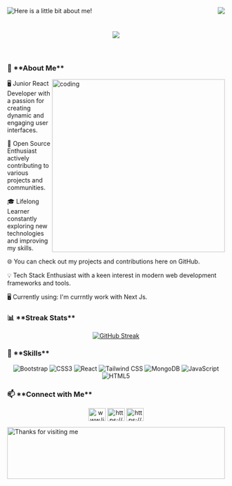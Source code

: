 <img src="https://i.ibb.co/S6w2kH0/Abdul-Mazed.png" alt="Here is a little bit about me!">



<img align="right" src="https://visitor-badge.laobi.icu/badge?page_id=mazed1314.mazed1314" />

<h1 align="center">
    <img src="https://readme-typing-svg.herokuapp.com/?font=Righteous&size=35&center=true&vCenter=true&width=500&height=70&duration=4000&lines=Hi+There!+👋;+I'm+Abdul+Mazed!;" />
</h1>

<br/>

<h3 align="left">📖 **About Me**</h3>
<img align="right" alt="coding" width="400" src="https://user-images.githubusercontent.com/55389276/140866485-8fb1c876-9a8f-4d6a-98dc-08c4981eaf70.gif">
<p>🖥 Junior React Developer with a passion for creating dynamic and engaging user interfaces.</p>
<p>💼 Open Source Enthusiast actively contributing to various projects and communities.</p>
<p>🎓 Lifelong Learner constantly exploring new technologies and improving my skills.</p>
<p>🌐 You can check out my projects and contributions here on GitHub.</p>
<p>💡 Tech Stack Enthusiast with a keen interest in modern web development frameworks and tools.</p>
<p>🖥️ Currently using: I'm currntly work with Next Js.</p>

<h3 align="left">📊 **Streak Stats**</h3>
<p align="center"><a href="https://git.io/streak-stats"><img src="https://streak-stats.demolab.com?user=Mazed1314&theme=radical" alt="GitHub Streak" /></a></p>

<h3 align="left">🔧 **Skills**</h3>
    <div align="center"> 
        
![Bootstrap](https://img.shields.io/badge/-Bootstrap-333?style=flat&logo=bootstrap)
![CSS3](https://img.shields.io/badge/-CSS3-333?style=flat&logo=css3)
![React](https://img.shields.io/badge/-React-333?style=flat&logo=react)
![Tailwind CSS](https://img.shields.io/badge/-Tailwind%20CSS-333?style=flat&logo=tailwind-css)
![MongoDB](https://img.shields.io/badge/-MongoDB-333?style=flat&logo=mongodb)
![JavaScript](https://img.shields.io/badge/-JavaScript-333?style=flat&logo=javascript)
![HTML5](https://img.shields.io/badge/-HTML5-333?style=flat&logo=html5) 
        
</div>

<h3 align="left">📫 **Connect with Me**</h3>
<p align="center">
<a href="https://www.linkedin.com/in/abdul-mazed" target="blank"><img align="center" src="https://raw.githubusercontent.com/rahuldkjain/github-profile-readme-generator/master/src/images/icons/Social/linked-in-alt.svg" alt="www.linkedin.com/in/abdul-mazed" height="30" width="40" /></a>
<a href="https://www.instagram.com/mazedkhan03" target="blank"><img align="center" src="https://raw.githubusercontent.com/rahuldkjain/github-profile-readme-generator/master/src/images/icons/Social/instagram.svg" alt="https://www.instagram.com/mazedkhan03" height="30" width="40" /></a>
<a href="https://www.facebook.com/profile.php?id=100081633703122" target="blank"><img align="center" src="https://raw.githubusercontent.com/rahuldkjain/github-profile-readme-generator/master/src/images/icons/Social/facebook.svg" alt="https://www.facebook.com/profile.php?id=100081633703122" height="30" width="40" /></a>
</p>

<img height="120" alt="Thanks for visiting me" width="100%" src="https://raw.githubusercontent.com/BrunnerLivio/brunnerlivio/master/images/marquee.svg" />




